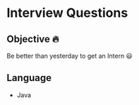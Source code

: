 # Interview Questions

## Objective :fire:
Be better than yesterday to get an Intern  :smiley:

## Language
  - Java
